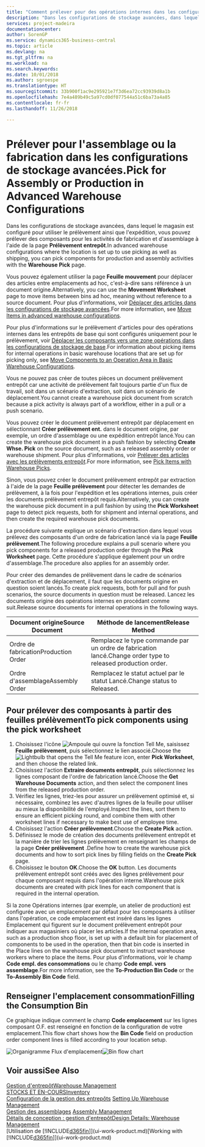 ```yaml
---
title: "Comment prélever pour des opérations internes dans les configurations de stockage avancées | Microsoft Docs"
description: "Dans les configurations de stockage avancées, dans lequel le magasin est configuré pour utiliser le prélèvement ainsi que l'expédition, vous pouvez prélever des composants pour les activités de fabrication et d'assemblage à l'aide de la page **Prélèvement entrepôt**."
services: project-madeira
documentationcenter: 
author: SorenGP
ms.service: dynamics365-business-central
ms.topic: article
ms.devlang: na
ms.tgt_pltfrm: na
ms.workload: na
ms.search.keywords: 
ms.date: 10/01/2018
ms.author: sgroespe
ms.translationtype: HT
ms.sourcegitcommit: 33b900f1ac9e295921e7f3d6ea72cc93939d8a1b
ms.openlocfilehash: 7e4a489b49c5a97cd0df077544a51c6ba73a4a85
ms.contentlocale: fr-fr
ms.lasthandoff: 11/26/2018

---
```

# <a name="pick-for-assembly-or-production-in-advanced-warehouse-configurations"></a><span data-ttu-id="3e220-103">Prélever pour l'assemblage ou la fabrication dans les configurations de stockage avancées.</span><span class="sxs-lookup"><span data-stu-id="3e220-103">Pick for Assembly or Production in Advanced Warehouse Configurations</span></span>
<span data-ttu-id="3e220-104">Dans les configurations de stockage avancées, dans lequel le magasin est configuré pour utiliser le prélèvement ainsi que l'expédition, vous pouvez prélever des composants pour les activités de fabrication et d'assemblage à l'aide de la page **Prélèvement entrepôt**.</span><span class="sxs-lookup"><span data-stu-id="3e220-104">In advanced warehouse configurations where the location is set up to use picking as well as shipping, you can pick components for production and assembly activities with the **Warehouse Pick** page.</span></span>  

<span data-ttu-id="3e220-105">Vous pouvez également utiliser la page **Feuille mouvement** pour déplacer des articles entre emplacements ad hoc, c'est-à-dire sans référence à un document origine.</span><span class="sxs-lookup"><span data-stu-id="3e220-105">Alternatively, you can use the **Movement Worksheet** page to move items between bins ad hoc, meaning without reference to a source document.</span></span> <span data-ttu-id="3e220-106">Pour plus d'informations, voir [Déplacer des articles dans les configurations de stockage avancées](warehouse-how-to-move-items-in-advanced-warehousing.md).</span><span class="sxs-lookup"><span data-stu-id="3e220-106">For more information, see [Move Items in advanced warehouse configurations](warehouse-how-to-move-items-in-advanced-warehousing.md).</span></span>  

<span data-ttu-id="3e220-107">Pour plus d'informations sur le prélèvement d'articles pour des opérations internes dans les entrepôts de base qui sont configurés uniquement pour le prélèvement, voir [Déplacer les composants vers une zone opérations dans les configurations de stockage de base](warehouse-how-to-move-components-to-an-operation-area-in-basic-warehousing.md).</span><span class="sxs-lookup"><span data-stu-id="3e220-107">For information about picking items for internal operations in basic warehouse locations that are set up for picking only, see [Move Components to an Operation Area in Basic Warehouse Configurations](warehouse-how-to-move-components-to-an-operation-area-in-basic-warehousing.md).</span></span>  

<span data-ttu-id="3e220-108">Vous ne pouvez pas créer de toutes pièces un document prélèvement entrepôt car une activité de prélèvement fait toujours partie d'un flux de travail, soit dans un scénario d'extraction, soit dans un scénario de déplacement.</span><span class="sxs-lookup"><span data-stu-id="3e220-108">You cannot create a warehouse pick document from scratch because a pick activity is always part of a workflow, either in a pull or a push scenario.</span></span>  

<span data-ttu-id="3e220-109">Vous pouvez créer le document prélèvement entrepôt par déplacement en sélectionnant **Créer prélèvement ent.** dans le document origine, par exemple, un ordre d'assemblage ou une expédition entrepôt lancé.</span><span class="sxs-lookup"><span data-stu-id="3e220-109">You can create the warehouse pick document in a push fashion by selecting **Create Whse. Pick** on the source document, such as a released assembly order or warehouse shipment.</span></span> <span data-ttu-id="3e220-110">Pour plus d'informations, voir [Prélever des articles avec les prélèvements entrepôt](warehouse-how-to-pick-items-for-warehouse-shipment.md).</span><span class="sxs-lookup"><span data-stu-id="3e220-110">For more information, see [Pick Items with Warehouse Picks](warehouse-how-to-pick-items-for-warehouse-shipment.md).</span></span>  

<span data-ttu-id="3e220-111">Sinon, vous pouvez créer le document prélèvement entrepôt par extraction à l'aide de la page **Feuille prélèvement** pour détecter les demandes de prélèvement, à la fois pour l'expédition et les opérations internes, puis créer les documents prélèvement entrepôt requis.</span><span class="sxs-lookup"><span data-stu-id="3e220-111">Alternatively, you can create the warehouse pick document in a pull fashion by using the **Pick Worksheet** page to detect pick requests, both for shipment and internal operations, and then create the required warehouse pick documents.</span></span>  

<span data-ttu-id="3e220-112">La procédure suivante explique un scénario d'extraction dans lequel vous prélevez des composants d'un ordre de fabrication lancé via la page **Feuille prélèvement**.</span><span class="sxs-lookup"><span data-stu-id="3e220-112">The following procedure explains a pull scenario where you pick components for a released production order through the **Pick Worksheet** page.</span></span> <span data-ttu-id="3e220-113">Cette procédure s'applique également pour un ordre d'assemblage.</span><span class="sxs-lookup"><span data-stu-id="3e220-113">The procedure also applies for an assembly order.</span></span>  

<span data-ttu-id="3e220-114">Pour créer des demandes de prélèvement dans le cadre de scénarios d'extraction et de déplacement, il faut que les documents origine en question soient lancés.</span><span class="sxs-lookup"><span data-stu-id="3e220-114">To create pick requests, both for pull and for push scenarios, the source documents in question must be released.</span></span> <span data-ttu-id="3e220-115">Lancez les documents origine des opérations internes en procédant comme suit.</span><span class="sxs-lookup"><span data-stu-id="3e220-115">Release source documents for internal operations in the following ways.</span></span>  

|<span data-ttu-id="3e220-116">Document origine</span><span class="sxs-lookup"><span data-stu-id="3e220-116">Source Document</span></span>|<span data-ttu-id="3e220-117">Méthode de lancement</span><span class="sxs-lookup"><span data-stu-id="3e220-117">Release Method</span></span>|  
|---------------------|--------------------|  
|<span data-ttu-id="3e220-118">Ordre de fabrication</span><span class="sxs-lookup"><span data-stu-id="3e220-118">Production Order</span></span>|<span data-ttu-id="3e220-119">Remplacez le type commande par un ordre de fabrication lancé.</span><span class="sxs-lookup"><span data-stu-id="3e220-119">Change order type to released production order.</span></span>|  
|<span data-ttu-id="3e220-120">Ordre d'assemblage</span><span class="sxs-lookup"><span data-stu-id="3e220-120">Assembly Order</span></span>|<span data-ttu-id="3e220-121">Remplacez le statut actuel par le statut Lancé.</span><span class="sxs-lookup"><span data-stu-id="3e220-121">Change status to Released.</span></span>|  

## <a name="to-pick-components-using-the-pick-worksheet"></a><span data-ttu-id="3e220-122">Pour prélever des composants à partir des feuilles prélèvement</span><span class="sxs-lookup"><span data-stu-id="3e220-122">To pick components using the pick worksheet</span></span>  
1.  <span data-ttu-id="3e220-123">Choisissez l'icône ![Ampoule qui ouvre la fonction Tell Me](media/ui-search/search_small.png "Dites-moi ce que vous voulez faire"), saisissez **Feuille prélèvement**, puis sélectionnez le lien associé.</span><span class="sxs-lookup"><span data-stu-id="3e220-123">Choose the ![Lightbulb that opens the Tell Me feature](media/ui-search/search_small.png "Tell me what you want to do") icon, enter **Pick Worksheet**, and then choose the related link.</span></span>  
2.  <span data-ttu-id="3e220-124">Choisissez l'action **Extraire documents entrepôt**, puis sélectionnez les lignes composant de l'ordre de fabrication lancé.</span><span class="sxs-lookup"><span data-stu-id="3e220-124">Choose the **Get Warehouse Documents** action, and then select the component lines from the released production order.</span></span>  
3.  <span data-ttu-id="3e220-125">Vérifiez les lignes, triez-les pour assurer un prélèvement optimisé et, si nécessaire, combinez les avec d'autres lignes de la feuille pour utiliser au mieux la disponibilité de l'employé.</span><span class="sxs-lookup"><span data-stu-id="3e220-125">Inspect the lines, sort them to ensure an efficient picking round, and combine them with other worksheet lines if necessary to make best use of employee time.</span></span>  
4.  <span data-ttu-id="3e220-126">Choisissez l'action **Créer prélèvement**.</span><span class="sxs-lookup"><span data-stu-id="3e220-126">Choose the **Create Pick** action.</span></span>  
5.  <span data-ttu-id="3e220-127">Définissez le mode de création des documents prélèvement entrepôt et la manière de trier les lignes prélèvement en renseignant les champs de la page **Créer prélèvement** .</span><span class="sxs-lookup"><span data-stu-id="3e220-127">Define how to create the warehouse pick documents and how to sort pick lines by filling fields on the **Create Pick** page.</span></span>  
6.  <span data-ttu-id="3e220-128">Choisissez le bouton **OK**.</span><span class="sxs-lookup"><span data-stu-id="3e220-128">Choose the **OK** button.</span></span> <span data-ttu-id="3e220-129">Les documents prélèvement entrepôt sont créés avec des lignes prélèvement pour chaque composant requis dans l'opération interne.</span><span class="sxs-lookup"><span data-stu-id="3e220-129">Warehouse pick documents are created with pick lines for each component that is required in the internal operation.</span></span>  

<span data-ttu-id="3e220-130">Si la zone Opérations internes (par exemple, un atelier de production) est configurée avec un emplacement par défaut pour les composants à utiliser dans l'opération, ce code emplacement est inséré dans les lignes Emplacement qui figurent sur le document prélèvement entrepôt pour indiquer aux magasiniers où placer les articles.</span><span class="sxs-lookup"><span data-stu-id="3e220-130">If the internal operation area, such as a production shop floor, is set up with a default bin for placement of components to be used in the operation, then that bin code is inserted in the Place lines on the warehouse pick document to instruct warehouse workers where to place the items.</span></span> <span data-ttu-id="3e220-131">Pour plus d'informations, voir le champ **Code empl. des consommations** ou le champ **Code empl. vers assemblage**.</span><span class="sxs-lookup"><span data-stu-id="3e220-131">For more information, see the **To-Production Bin Code** or the **To-Assembly Bin Code** field.</span></span>

## <a name="filling-the-consumption-bin"></a><span data-ttu-id="3e220-132">Renseigner l'emplacement consommation</span><span class="sxs-lookup"><span data-stu-id="3e220-132">Filling the Consumption Bin</span></span>
<span data-ttu-id="3e220-133">Ce graphique indique comment le champ **Code emplacement** sur les lignes composant O.F. est renseigné en fonction de la configuration de votre emplacement.</span><span class="sxs-lookup"><span data-stu-id="3e220-133">This flow chart shows how the **Bin Code** field on production order component lines is filled according to your location setup.</span></span>

<span data-ttu-id="3e220-134">![Organigramme Flux d'emplacement](media/binflow.png "BinFlow")</span><span class="sxs-lookup"><span data-stu-id="3e220-134">![Bin flow chart](media/binflow.png "BinFlow")</span></span>  

## <a name="see-also"></a><span data-ttu-id="3e220-135">Voir aussi</span><span class="sxs-lookup"><span data-stu-id="3e220-135">See Also</span></span>
[<span data-ttu-id="3e220-136">Gestion d'entrepôt</span><span class="sxs-lookup"><span data-stu-id="3e220-136">Warehouse Management</span></span>](warehouse-manage-warehouse.md)  
[<span data-ttu-id="3e220-137">STOCKS ET EN-COURS</span><span class="sxs-lookup"><span data-stu-id="3e220-137">Inventory</span></span>](inventory-manage-inventory.md)  
<span data-ttu-id="3e220-138">[Configuration de la gestion des entrepôts](warehouse-setup-warehouse.md)   </span><span class="sxs-lookup"><span data-stu-id="3e220-138">[Setting Up Warehouse Management](warehouse-setup-warehouse.md)   </span></span>  
<span data-ttu-id="3e220-139">[Gestion des assemblages](assembly-assemble-items.md)  </span><span class="sxs-lookup"><span data-stu-id="3e220-139">[Assembly Management](assembly-assemble-items.md)  </span></span>  
[<span data-ttu-id="3e220-140">Détails de conception : gestion d'entrepôt</span><span class="sxs-lookup"><span data-stu-id="3e220-140">Design Details: Warehouse Management</span></span>](design-details-warehouse-management.md)  
<span data-ttu-id="3e220-141">[Utilisation de [!INCLUDE[d365fin](includes/d365fin_md.md)]](ui-work-product.md)</span><span class="sxs-lookup"><span data-stu-id="3e220-141">[Working with [!INCLUDE[d365fin](includes/d365fin_md.md)]](ui-work-product.md)</span></span>

